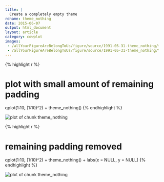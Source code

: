 ```yaml
---
title: |
  Create a completely empty theme
rdname: theme_nothing
date: 2015-06-07
output: html_document
layout: article
category: cowplot
images:
 - /allYourFigureAreBelongToUs/figure/source/1991-05-31-theme_nothing/theme_nothing-1.png
 - /allYourFigureAreBelongToUs/figure/source/1991-05-31-theme_nothing/theme_nothing-2.png
---
```





{% highlight r %}
# plot with small amount of remaining padding
qplot(1:10, (1:10)^2) + theme_nothing()
{% endhighlight %}

![plot of chunk theme_nothing](/allYourFigureAreBelongToUs/figure/source/1991-05-31-theme_nothing/theme_nothing-1.png) 

{% highlight r %}
# remaining padding removed
qplot(1:10, (1:10)^2) + theme_nothing() + labs(x = NULL, y = NULL)
{% endhighlight %}

![plot of chunk theme_nothing](/allYourFigureAreBelongToUs/figure/source/1991-05-31-theme_nothing/theme_nothing-2.png) 